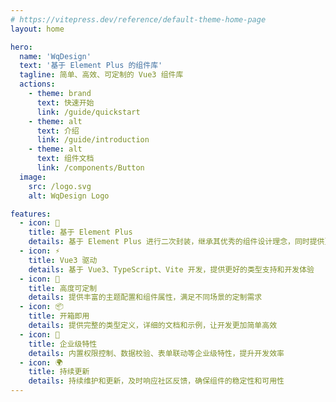 ```yaml
---
# https://vitepress.dev/reference/default-theme-home-page
layout: home

hero:
  name: 'WqDesign'
  text: '基于 Element Plus 的组件库'
  tagline: 简单、高效、可定制的 Vue3 组件库
  actions:
    - theme: brand
      text: 快速开始
      link: /guide/quickstart
    - theme: alt
      text: 介绍
      link: /guide/introduction
    - theme: alt
      text: 组件文档
      link: /components/Button
  image:
    src: /logo.svg
    alt: WqDesign Logo

features:
  - icon: 🚀
    title: 基于 Element Plus
    details: 基于 Element Plus 进行二次封装，继承其优秀的组件设计理念，同时提供更多企业级特性
  - icon: ⚡️
    title: Vue3 驱动
    details: 基于 Vue3、TypeScript、Vite 开发，提供更好的类型支持和开发体验
  - icon: 🎨
    title: 高度可定制
    details: 提供丰富的主题配置和组件属性，满足不同场景的定制需求
  - icon: 📦
    title: 开箱即用
    details: 提供完整的类型定义，详细的文档和示例，让开发更加简单高效
  - icon: 🔧
    title: 企业级特性
    details: 内置权限控制、数据校验、表单联动等企业级特性，提升开发效率
  - icon: 🌍
    title: 持续更新
    details: 持续维护和更新，及时响应社区反馈，确保组件的稳定性和可用性
---
```

